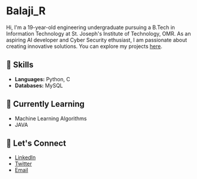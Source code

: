 # Balaji_R

Hi, I'm a 19-year-old engineering undergraduate pursuing a B.Tech in Information Technology at St. Joseph's Institute of Technology, OMR. As an aspiring AI developer and Cyber Security ethusiast, I am passionate about creating innovative solutions. You can explore my projects [here](#).

## 🔧 Skills
- **Languages:** Python, C
- **Databases:** MySQL

## 🌱 Currently Learning
- Machine Learning Algorithms
- JAVA

## 💬 Let's Connect
- [LinkedIn](https://www.linkedin.com/in/balaji-ramu-437b51290/)
- [Twitter](https://twitter.com/your-twitter-username)
- [Email](mailto:balajiramu23@gmail.com)
